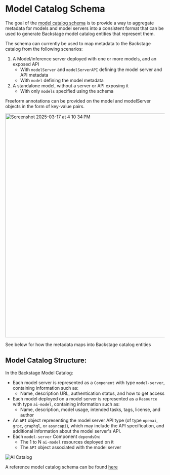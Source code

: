 # Model Catalog Schema

The goal of the [model catalog schema](./model-catalog.schema.json) is to provide a way to aggregate metadata for models and model servers into a consistent format that can be used to generate Backstage model catalog entities that represent them.

The schema can currently be used to map metadata to the Backstage catalog from the following scenarios:

1) A Model/inference server deployed with one or more models, and an exposed API
    - With `modelServer` and `modelServerAPI` defining the model server and API metadata
    - With `model` defining the model metadata
2) A standalone model, without a server or API exposing it
    - With only `models` specified using the schema

Freeform annotations can be provided on the model and modelServer objects in the form of key-value pairs.

<img width="706" alt="Screenshot 2025-03-17 at 4 10 34 PM" src="https://github.com/user-attachments/assets/6fb4d07c-ffe5-45b0-ae7d-9b8f42eb7e90" />

See below for how the metadata maps into Backstage catalog entities

## Model Catalog Structure:
In the Backstage Model Catalog: 
- Each model server is represented as a `Component` with type `model-server`, containing information such as:
   - Name, description URL, authentication status, and how to get access
- Each model deployed on a model server is represented as a `Resource` with type `ai-model`, containing information such as:
   - Name, description, model usage, intended tasks, tags, license, and author
- An `API` object representing the model server API type (of type `openai`, `grpc`, `graphql`, or `asyncapi`), which may include the API specification, and additional information about the model server's API.
- Each `model-server` Component `dependsOn`:
   - The 1 to N `ai-model` resources deployed on it
   - The `API` object associated with the model server

![AI Catalog](https://github.com/redhat-ai-dev/model-catalog-example/blob/main/assets/catalog-graph.png?raw=true "AI Catalog")

A reference model catalog schema can be found [here](https://github.com/redhat-ai-dev/model-catalog-example/blob/main/developer-model-service/catalog-info.yaml)

